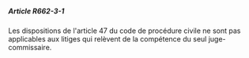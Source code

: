 ##### Article R662-3-1

Les dispositions de l'article 47 du code de procédure civile ne sont pas applicables aux litiges qui relèvent de la compétence du seul juge-commissaire.

